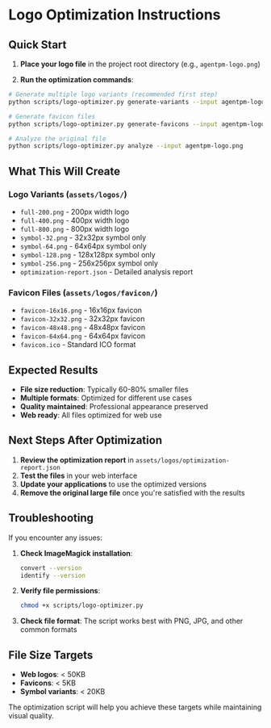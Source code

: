 # Logo Optimization Instructions

## Quick Start

1. **Place your logo file** in the project root directory (e.g., `agentpm-logo.png`)

2. **Run the optimization commands**:

```bash
# Generate multiple logo variants (recommended first step)
python scripts/logo-optimizer.py generate-variants --input agentpm-logo.png --output assets/logos/

# Generate favicon files
python scripts/logo-optimizer.py generate-favicons --input agentpm-logo.png --output assets/logos/favicon/

# Analyze the original file
python scripts/logo-optimizer.py analyze --input agentpm-logo.png
```

## What This Will Create

### Logo Variants (`assets/logos/`)
- `full-200.png` - 200px width logo
- `full-400.png` - 400px width logo  
- `full-800.png` - 800px width logo
- `symbol-32.png` - 32x32px symbol only
- `symbol-64.png` - 64x64px symbol only
- `symbol-128.png` - 128x128px symbol only
- `symbol-256.png` - 256x256px symbol only
- `optimization-report.json` - Detailed analysis report

### Favicon Files (`assets/logos/favicon/`)
- `favicon-16x16.png` - 16x16px favicon
- `favicon-32x32.png` - 32x32px favicon
- `favicon-48x48.png` - 48x48px favicon
- `favicon-64x64.png` - 64x64px favicon
- `favicon.ico` - Standard ICO format

## Expected Results

- **File size reduction**: Typically 60-80% smaller files
- **Multiple formats**: Optimized for different use cases
- **Quality maintained**: Professional appearance preserved
- **Web ready**: All files optimized for web use

## Next Steps After Optimization

1. **Review the optimization report** in `assets/logos/optimization-report.json`
2. **Test the files** in your web interface
3. **Update your applications** to use the optimized versions
4. **Remove the original large file** once you're satisfied with the results

## Troubleshooting

If you encounter any issues:

1. **Check ImageMagick installation**:
   ```bash
   convert --version
   identify --version
   ```

2. **Verify file permissions**:
   ```bash
   chmod +x scripts/logo-optimizer.py
   ```

3. **Check file format**: The script works best with PNG, JPG, and other common formats

## File Size Targets

- **Web logos**: < 50KB
- **Favicons**: < 5KB  
- **Symbol variants**: < 20KB

The optimization script will help you achieve these targets while maintaining visual quality.
